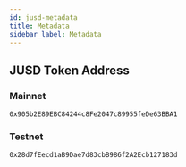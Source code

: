 ```yaml
---
id: jusd-metadata
title: Metadata
sidebar_label: Metadata
---
```


## JUSD Token Address

### Mainnet

```text
0x905b2E89EBC84244c8Fe2047c89955feDe63BBA1
```

### Testnet

```text
0x28d7fEecd1aB9Dae7d83cbB986f2A2Ecb127183d
```
